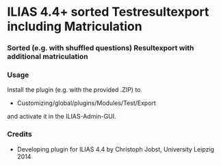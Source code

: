 # ILIAS 4.4+ sorted Testresultexport including Matriculation #

### Sorted (e.g. with shuffled questions) Resultexport with additional matriculation ###
 


### Usage ###

Install the plugin (e.g. with the provided .ZIP) to
* Customizing/global/plugins/Modules/Test/Export

and activate it in the ILIAS-Admin-GUI.

### Credits ###
* Developing plugin for ILIAS 4.4 by Christoph Jobst, University Leipzig 2014